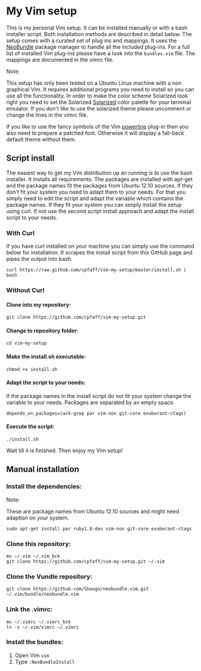 My Vim setup
============

This is my personal Vim setup. It can be installed manually or with a bash
installer script. Both installation methods are described in detail below.
The setup comes with a curated set of plug ins and mappings. It uses the
[NeoBundle](https://github.com/Shougo/neobundle.vim.git) package manager to
handle all the included plug-ins. For a full list of installed Vim plug-ins
please have a look into the `bundles.vim` file. The mappings are documented in
the vimrc file.

Note: 

This setup has only been tested on a Ubuntu Linux machine with a non graphical
Vim. It requires additional programs you need to install so you can use all the
functionality. In order to make the color scheme Solarized look right you need
to set the Solarized [Solarized](https://github.com/altercation/solarized) color
palette for your terminal emulator. If you don't like to use the solarized theme
please uncomment or change the lines in the vimrc file.

If you like to use the fancy symbols of the Vim
[powerline](https://github.com/Lokaltog/vim-powerline.git) plug-in then you also
need to prepare a patched font. Otherwise it will display a fall-back default
theme without them.

Script install 
---------------

The easiest way to get my Vim distribution up an running is to use the bash
installer. It installs all requirements. The packages are installed with apt-get
and the package names fit the packages from Ubuntu 12.10 sources. If they don't
fit your system you need to adapt them to your needs. For that you simply need
to edit the script and adapt the variable which contains the package names. If
they fit your system you can simply install the setup using curl. If not use the
second script install approach and adapt the install script to your needs.

### With Curl

If you have curl installed on your machine you can simply use the command below
for installation. It scrapes the install script from this GitHub page and pipes
the output into bash.

```
curl https://raw.github.com/cpfaff/vim-my-setup/master/install.sh | bash
```

### Without Curl

#### Clone into my repository:

```
git clone https://github.com/cpfaff/vim-my-setup.git
```

#### Change to repository folder:

```
cd vim-my-setup
```

#### Make the install.sh executable:

```
chmod +x install.sh
```

#### Adapt the script to your needs:

If the package names in the install script do not fit your system change the
variable to your needs. Packages are separated by an empty space.

```
depends_on_packages=(ack-grep par vim-nox git-core exuberant-ctags)
```

#### Execute the script:

```
./install.sh
```

Wait till it is finished. Then enjoy my Vim setup!

## Manual installation

### Install the dependencies:

Note: 

These are package names from Ubuntu 12.10 sources and might need adaption
on your system. 

```
sudo apt-get install par ruby1.8-dev vim-nox git-core exuberant-ctags
```

### Clone this repository:

```
mv ~/.vim ~/.vim_bck
git clone https://github.com/cpfaff/vim-my-setup.git ~/.vim
```

### Clone the Vundle repository:

```
git clone https://github.com/Shougo/neobundle.vim.git ~/.vim/bundle/neobundle.vim
```

### Link the .vimrc:

```
mv ~/.vimrc ~/.vimrc_bck
ln -s ~/.vim/vimrc ~/.vimrc
```

### Install the bundles:

1. Open Vim `vim`
2. Type `:NeoBundleInstall`

